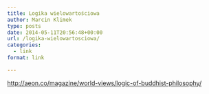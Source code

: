 ```yaml
---
title: Logika wielowartościowa
author: Marcin Klimek
type: posts
date: 2014-05-11T20:56:48+00:00
url: /logika-wielowartosciowa/
categories:
  - link
format: link

---
```

<div dir="ltr">
  <a href="http://aeon.co/magazine/world-views/logic-of-buddhist-philosophy/">http://aeon.co/magazine/world-views/logic-of-buddhist-philosophy/</a><br clear="all" /></p> 
  
  <div>
  </div>
  
  <p>
    &nbsp;
  </p>
</div>

&nbsp;